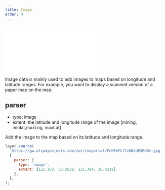 ```yaml
---
title: Image
order: 4
---
```


<embed src="@/docs/common/style.md"></embed>

Image data is mainly used to add images to maps based on longitude and latitude ranges. For example, you want to display a scanned version of a paper map on the map.

## parser

* type: image
* extent: the latitude and longitude range of the image \[minlng, minlat,maxLng, maxLat]

Add the image to the map based on its latitude and longitude range.

```javascript
layer.source(
  'https://gw.alipayobjects.com/zos/rmsportal/FnHFeFklTzKDdUESRNDv.jpg',
  {
    parser: {
      type: 'image',
      extent: [121.168, 30.2828, 121.384, 30.4219],
    },
  },
);
```
